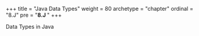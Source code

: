 +++
title = "Java Data Types"
weight = 80
archetype = "chapter"
ordinal = "8.J"
pre = "<b>8.J </b>"
+++


Data Types in Java
